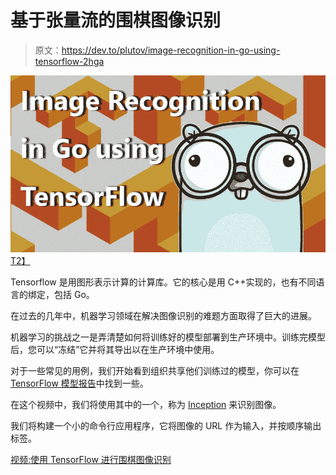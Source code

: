 # 基于张量流的围棋图像识别

> 原文：<https://dev.to/plutov/image-recognition-in-go-using-tensorflow-2hga>

[![IRiGuTF](img/de3b282b3ad67d6b357f367bb416a1a4.png)T2】](https://res.cloudinary.com/practicaldev/image/fetch/s--01dRUl3k--/c_limit%2Cf_auto%2Cfl_progressive%2Cq_auto%2Cw_880/http://pliutau.com/IRiGuTF.jpg)

Tensorflow 是用图形表示计算的计算库。它的核心是用 C++实现的，也有不同语言的绑定，包括 Go。

在过去的几年中，机器学习领域在解决图像识别的难题方面取得了巨大的进展。

机器学习的挑战之一是弄清楚如何将训练好的模型部署到生产环境中。训练完模型后，您可以“冻结”它并将其导出以在生产环境中使用。

对于一些常见的用例，我们开始看到组织共享他们训练过的模型，你可以在 [TensorFlow 模型报告](https://github.com/tensorflow/models)中找到一些。

在这个视频中，我们将使用其中的一个，称为 [Inception](https://github.com/tensorflow/models/tree/master/research/inception/inception) 来识别图像。

我们将构建一个小的命令行应用程序，它将图像的 URL 作为输入，并按顺序输出标签。

[视频:使用 TensorFlow 进行围棋图像识别](https://youtu.be/P8MZ1Z2LHrw)